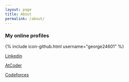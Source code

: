 ```yaml
---
layout: page
title: About
permalink: /about/
---
```


### My online profiles

{% include icon-github.html username="george24601" %}

[Linkedin](https://ca.linkedin.com/in/george24601) 

[AtCoder](https://atcoder.jp/users/george24601)

[Codeforces](http://codeforces.com/profile/george24601)
